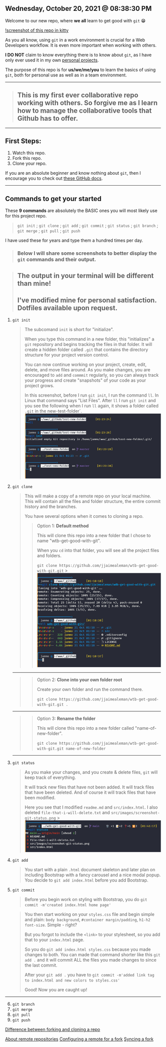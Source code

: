 ## Wednesday, October 20, 2021 @ 08:38:30 PM

Welcome to our new repo, where **we all** learn to get good with `git` 😁

[!screenshot of this repo in kitty](path-to-image.jpg)

As you all know, using `git` in a work environment is crucial for a Web Developers workflow. It is even more important when working with others.

**I DO NOT** claim to know everything there is to know about `git`, as I have only ever used it in my own [personal projects](https://github.com/jjaimealeman).

The purpose of this repo is for **us/we/me/you** to learn the basics of using `git`, both for personal use as well as in a team environment.

---

> ## This is my first ever collaborative repo working with others. So forgive me as I learn how to manage the collaborative tools that Github has to offer.

---

## First Steps:

1. Watch this repo.
2. Fork this repo.
3. Clone your repo.

If you are an absolute beginner and know nothing about `git`, then I encourage you to check out [these GitHub docs](https://docs.github.com/en/get-started/using-git).

---

## Commands to get your started

These **9 commands** are absolutely the BASIC ones you will most likely use for this project repo.

> `git init` ; `git clone` ; `git add` ; `git commit` ; `git status` ; `git branch` ; `git merge` ; `git pull` ; `git push`

I have used these for years and type them a hundred times per day.

> ### Below I will share some screenshots to better display the `git` commands and their output.

> ## **The output in your terminal will be different than mine!**
>
> ## I've modified mine for personal satisfaction. Dotfiles available upon request.

1. `git init`
    > The subcomand `init` is short for "initialize".
    >
    > When you type this command in a new folder, this "initializes" a `git` repository and begins tracking the files in that folder. It will create a hidden folder called `.git` that contains the directory structure for your project version control.
    >
    > You can now continue working on your project, create, edit, delete, and move files around. As you make changes, you are encouraged to `add` and `commmit` regularly, so you can always track your progress and create "snapshots" of your code as your project grows.
    >
    > In this screenshot, before I run `git init`, I run the command `ll`. In Linux that command says "List Files". After `ll` I run `git init` and you see the following when I run `ll` again, it shows a folder called `.git` in the new-test-folder`.
    > ![screenshot-git-init-new-folder.png](/src/images/screenshot-git-init-new-folder.png)
2. `git clone`

    > This will make a copy of a remote repo on your local machine. This will contain all the files and folder structure, the entire commit history and the branches.
    >
    > You have several options when it comes to cloning a repo.
    >
    > > Option 1: **Default method**
    > >
    > > This will clone this repo into a new folder that I chose to name "wtb-get-good-with-git".
    > >
    > > When you `cd` into that folder, you will see all the project files and folders.
    > >
    > > `git clone https://github.com/jjaimealeman/wtb-get-good-with-git.git` > ![screenshot-git-clone-repo.png](/src/images/screenshot-git-clone-repo.png)

    ***

    > > Option 2: **Clone into your own folder root**
    > >
    > > Create your own folder and run the command there.
    > >
    > > `git clone https://github.com/jjaimealeman/wtb-get-good-with-git.git .`

    ***

    > > Option 3: **Rename the folder**
    > >
    > > This will clone this repo into a new folder called "name-of-new-folder".
    > >
    > > `git clone https://github.com/jjaimealeman/wtb-get-good-with-git.git name-of-new-folder`

    ***

3. `git status`

    > As you make your changes, and you create & delete files, `git` will keep track of everything.
    >
    > It will track new files that have not been added. It will track files that have been deleted. And of course it will track files that have been modified.
    >
    > Here you see that I modified `readme.md` and `src/index.html`. I also deleted `file-that-i-will-delete.txt` and `src/images/screenshot-git-status.png` > ![screenshot-git-status.png](/src/images/screenshot-git-status.png)

4. `git add`

    > You start with a plain `.html` document skeleton and later plan on including Bootstrap with a fancy carousel and a nice modal popup. You decide to `git add index.html` before you add Bootstrap.

5. `git commit`

    > Before you begin work on styling with Bootstrap, you do `git commit -m'created index.html home page'`

    > You then start working on your `styles.css` file and begin simple and plain: `body background`, `#container margin/padding`, `h1-h2 font-size`. Simple - right?
    >
    > But you forgot to include the `<link>` to your stylesheet, so you add that to your `index.html` page.
    >
    > So you do `git add index.html styles.css` because you made changes to both. You can made that command shorter like this `git add .` and it will commit ALL the files you made changes to since the last commit.
    >
    > After your `git add .` you have to `git commit -m'added link tag to index.html and new colors to styles.css'`
    >
    > Good! Now you are caught up!

---

6. `git branch`
7. `git merge`
8. `git pull`
9. `git push`

[Difference between forking and cloning a repo](https://github.community/t/the-difference-between-forking-and-cloning-a-repository/10189)

[About remote repositories](https://docs.github.com/en/get-started/getting-started-with-git/about-remote-repositories)
[Configuring a remote for a fork](https://docs.github.com/en/github/collaborating-with-pull-requests/working-with-forks/configuring-a-remote-for-a-fork)
[Syncing a fork](https://docs.github.com/en/github/collaborating-with-pull-requests/working-with-forks/syncing-a-fork)
